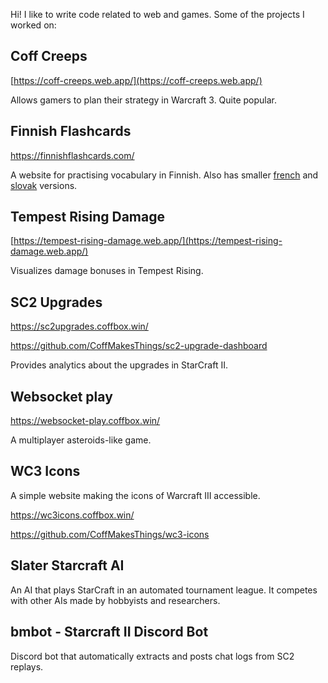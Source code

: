 Hi! I like to write code related to web and games. Some of the projects I worked on:

## Coff Creeps

[https://coff-creeps.web.app/](https://coff-creeps.web.app/)

Allows gamers to plan their strategy in Warcraft 3. Quite popular.

## Finnish Flashcards

https://finnishflashcards.com/

A website for practising vocabulary in Finnish. Also has smaller [french](https://frenchflashcards.net/) and [slovak](https://slovakflashcards.com/status) versions.

## Tempest Rising Damage

[https://tempest-rising-damage.web.app/](https://tempest-rising-damage.web.app/)

Visualizes damage bonuses in Tempest Rising.

## SC2 Upgrades

https://sc2upgrades.coffbox.win/

https://github.com/CoffMakesThings/sc2-upgrade-dashboard

Provides analytics about the upgrades in StarCraft II.

## Websocket play

https://websocket-play.coffbox.win/

A multiplayer asteroids-like game.

## WC3 Icons

A simple website making the icons of Warcraft III accessible.

https://wc3icons.coffbox.win/

https://github.com/CoffMakesThings/wc3-icons

## Slater Starcraft AI

An AI that plays StarCraft in an automated tournament league. It competes with other AIs made by hobbyists and researchers.

## bmbot - Starcraft II Discord Bot

Discord bot that automatically extracts and posts chat logs from SC2 replays.
